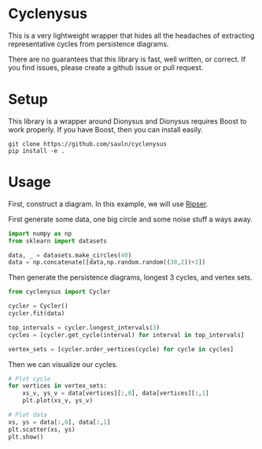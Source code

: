 # Cyclenysus

This is a very lightweight wrapper that hides all the headaches of extracting representative cycles from persistence diagrams.

There are no guarantees that this library is fast, well written, or correct. If you find issues, please create a github issue or pull request.

# Setup

This library is a wrapper around Dionysus and Dionysus requires Boost to work properly. If you have Boost, then you can install easily.

```
git clone https://github.com/sauln/cyclenysus
pip install -e .
```


# Usage

First, construct a diagram. In this example, we will use [Ripser](https://github.com/sauln/ripser).

First generate some data, one big circle and some noise stuff a ways away.

``` Python
import numpy as np
from sklearn import datasets

data, _ = datasets.make_circles(40)
data = np.concatenate([data,np.random.random((30,2))+3])
```

Then generate the persistence diagrams, longest 3 cycles, and vertex sets.

``` Python
from cyclenysus import Cycler

cycler = Cycler()
cycler.fit(data)

top_intervals = cycler.longest_intervals(3)
cycles = [cycler.get_cycle(interval) for interval in top_intervals]

vertex_sets = [cycler.order_vertices(cycle) for cycle in cycles]
```

Then we can visualize our cycles.

``` Python
# Plot cycle
for vertices in vertex_sets:
    xs_v, ys_v = data[vertices][:,0], data[vertices][:,1]
    plt.plot(xs_v, ys_v)

# Plot data
xs, ys = data[:,0], data[:,1]
plt.scatter(xs, ys)
plt.show()
```
